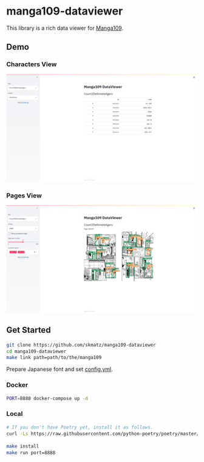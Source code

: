 # manga109-dataviewer

This library is a rich data viewer for [Manga109](http://www.manga109.org).

## Demo

### Characters View

![characters](./assets/images/characters.png)

### Pages View

![characters](./assets/images/pages.png)

## Get Started

```bash
git clone https://github.com/skmatz/manga109-dataviewer
cd manga109-dataviewer
make link path=path/to/the/manga109
```

Prepare Japanese font and set [config.yml](./config.yml).

### Docker

```bash
PORT=8888 docker-compose up -d
```

### Local

```bash
# If you don't have Poetry yet, install it as follows.
curl -Ls https://raw.githubusercontent.com/python-poetry/poetry/master/get-poetry.py | python

make install
make run port=8888
```
